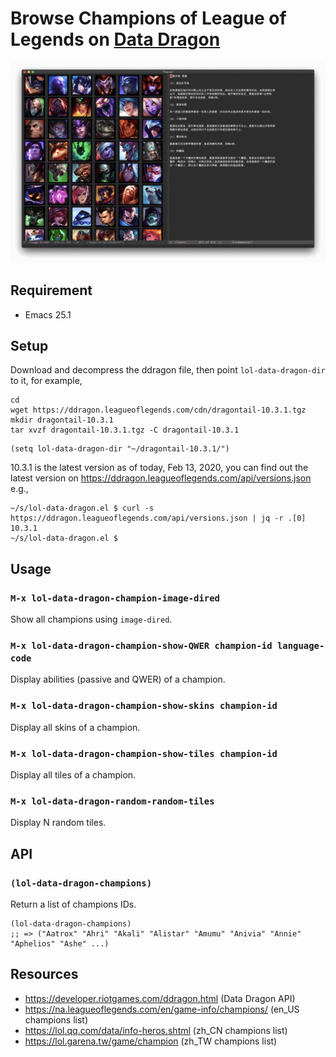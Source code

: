 # Browse Champions of League of Legends on [Data Dragon](https://developer.riotgames.com/ddragon.html)

![Image of champions and Teemo](Teeeemo.png)

## Requirement

- Emacs 25.1

## Setup

Download and decompress the ddragon file, then point `lol-data-dragon-dir` to it, for example,

``` shell
cd
wget https://ddragon.leagueoflegends.com/cdn/dragontail-10.3.1.tgz
mkdir dragontail-10.3.1
tar xvzf dragontail-10.3.1.tgz -C dragontail-10.3.1
```

``` emacs-lisp
(setq lol-data-dragon-dir "~/dragontail-10.3.1/")
```

10.3.1 is the latest version as of today, Feb 13, 2020, you can find out the
latest version on https://ddragon.leagueoflegends.com/api/versions.json e.g.,

``` shell
~/s/lol-data-dragon.el $ curl -s https://ddragon.leagueoflegends.com/api/versions.json | jq -r .[0]
10.3.1
~/s/lol-data-dragon.el $
```

## Usage

### `M-x lol-data-dragon-champion-image-dired`

Show all champions using `image-dired`.

### `M-x lol-data-dragon-champion-show-QWER champion-id language-code`

Display abilities (passive and QWER) of a champion.

### `M-x lol-data-dragon-champion-show-skins champion-id`

Display all skins of a champion.

### `M-x lol-data-dragon-champion-show-tiles champion-id`

Display all tiles of a champion.

### `M-x lol-data-dragon-random-random-tiles`

Display N random tiles.

## API

### `(lol-data-dragon-champions)`

Return a list of champions IDs.

``` emacs-lisp
(lol-data-dragon-champions)
;; => ("Aatrox" "Ahri" "Akali" "Alistar" "Amumu" "Anivia" "Annie" "Aphelios" "Ashe" ...)
```

## Resources

- https://developer.riotgames.com/ddragon.html (Data Dragon API)
- https://na.leagueoflegends.com/en/game-info/champions/ (en_US champions list)
- https://lol.qq.com/data/info-heros.shtml (zh_CN champions list)
- https://lol.garena.tw/game/champion (zh_TW champions list)
